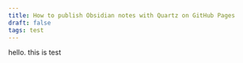 ```yaml
---
title: How to publish Obsidian notes with Quartz on GitHub Pages
draft: false
tags: test
---
```

hello. this is test